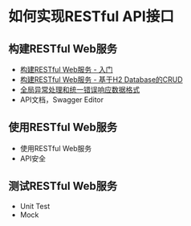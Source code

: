 # 如何实现RESTful API接口


## 构建RESTful Web服务
- [构建RESTful Web服务 - 入门](./build_restful_web_service.md)
- [构建RESTful Web服务 - 基于H2 Database的CRUD](./build_restful_web_service_h2.md)
- [全局异常处理和统一错误响应数据格式](./error_handling.md)
- API文档，Swagger Editor

## 使用RESTful Web服务
- 使用RESTful Web服务
- API安全

## 测试RESTful Web服务
- Unit Test
- Mock


